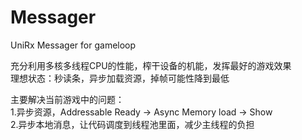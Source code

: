 # Messager  
UniRx Messager for gameloop  

充分利用多核多线程CPU的性能，榨干设备的机能，发挥最好的游戏效果  
理想状态：秒读条，异步加载资源，掉帧可能性降到最低  
  
主要解决当前游戏中的问题：  
1.异步资源，Addressable Ready -> Async Memory load -> Show  
2.异步本地消息，让代码调度到线程池里面，减少主线程的负担  
